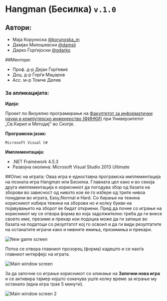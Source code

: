 # Hangman (Бесилка) ```v.1.0```
## Автори:
* Маја Коруноска [@korunoska_m](https://github.com/korunoska_m)
* Дамјан Милошевски [@damsii](https://github.com/damsii)
* Дарко Ѓорѓијоски [@gdarko]( https://github.com/gdarko)

##Ментори:
* Проф. д-р Дејан Ѓорѓевиќ
* Доц. д-р Ѓорѓи Маџаров
* Асс. м-р Томче Делев

### За апликацијата:
**Идеја:**

 Проект по Визуeлно програмирање на [Факултетот за информатички науки и компјутерско инженерство (ФИНКИ)](http://www.finki.ukim.mk/mk/home) при Универзитeтот „Св.Кирил и Методиј" во Скопје.
 
**Програмски јазик:**

```Microsoft Visual C# ```

 **Имплементација:**
 
* .NET Framework 4.5.3
* Развојна околина: Microsoft Visual Studio 2013 Ultimate

##Опис на играта:
Оваа игра е едноставна програмска имплементација на позната игра Hangman или Бесилка. 
Главната цел како и во секоја друга имплементација е корисникот да погодува збор од базата на зборови во зависност од нивото кое ќе го избере од трите нивоа понудени во играта, Easy,Normal и Hard. Со бирање на тежина корисникот избира тежина на зборови но и колку букви на појавувањето на зборот ќе бидат откриени. Пред да почне со играње на корисникот му се отвора форма во која задолжително треба да ги внесе своето име, презиме и прекар кои подоцна може да ги запише во базата на податоци со резултатот кој го освоил и да ги види резултатите на останатите играчи како и нивните имиња, презимиња и прекари.

![New game screen](/screens/Screenshot_1.png)

Потоа се отвора главниот прозорец (форма) кадешто и се наоѓа главниот интерфејс на играта. 

![Main window screen](/screens/main_window.png)

За да започне со играње корисникот со кликање на **Започни нова игра** и се активира тајмер којшто означува уште колку време за играње му останало (една игра трае 5 минути). 

![Main window screen 2](/screens/main_window1.png)
